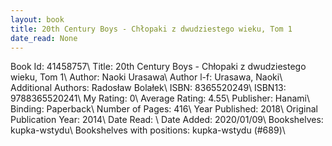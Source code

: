 ```yaml
---
layout: book
title: 20th Century Boys - Chłopaki z dwudziestego wieku, Tom 1
date_read: None
---
```


Book Id: 41458757\ 
Title: 20th Century Boys - Chłopaki z dwudziestego wieku, Tom 1\ 
Author: Naoki Urasawa\ 
Author l-f: Urasawa, Naoki\ 
Additional Authors: Radosław Bolałek\ 
ISBN: 8365520249\ 
ISBN13: 9788365520241\ 
My Rating: 0\ 
Average Rating: 4.55\ 
Publisher: Hanami\ 
Binding: Paperback\ 
Number of Pages: 416\ 
Year Published: 2018\ 
Original Publication Year: 2014\ 
Date Read: \ 
Date Added: 2020/01/09\ 
Bookshelves: kupka-wstydu\ 
Bookshelves with positions: kupka-wstydu (#689)\ 

